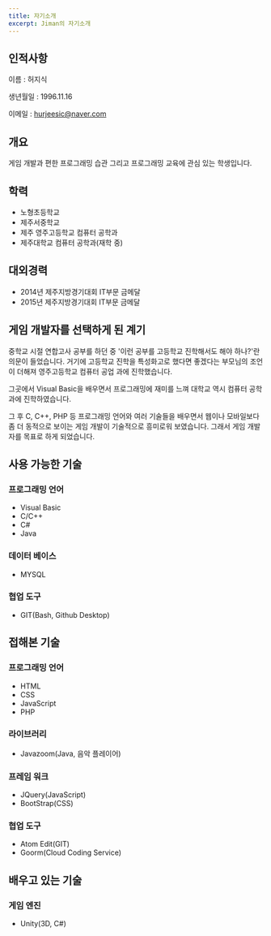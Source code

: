 ```yaml
---
title: 자기소개
excerpt: Jiman의 자기소개
---
```


## 인적사항

이름 : 허지식

생년월일 : 1996.11.16

이메일 : hurjeesic@naver.com



## 개요

게임 개발과 편한 프로그래밍 습관 그리고 프로그래밍 교육에 관심 있는 학생입니다.



## 학력

* 노형초등학교
* 제주서중학교
* 제주 영주고등학교 컴퓨터 공학과
* 제주대학교 컴퓨터 공학과(재학 중)



## 대외경력

* 2014년 제주지방경기대회 IT부문 금메달
* 2015년 제주지방경기대회 IT부문 금메달



## 게임 개발자를 선택하게 된 계기

중학교 시절 연합고사 공부를 하던 중 '이런 공부를 고등학교 진학해서도 해야 하나?'란 의문이 들었습니다. 거기에 고등학교 진학을 특성화고로 했다면 좋겠다는 부모님의 조언이 더해져 영주고등학교 컴퓨터 공업 과에 진학했습니다.

그곳에서 Visual Basic을 배우면서 프로그래밍에 재미를 느껴 대학교 역시 컴퓨터 공학과에 진학하였습니다.

그 후 C, C++, PHP 등 프로그래밍 언어와 여러 기술들을 배우면서 웹이나 모바일보다 좀 더 동적으로 보이는 게임 개발이 기술적으로 흥미로워 보였습니다. 그래서 게임 개발자를 목표로 하게 되었습니다.



## 사용 가능한 기술

### 프로그래밍 언어

* Visual Basic
* C/C++
* C#
* Java



### 데이터 베이스

* MYSQL



### 협업 도구

* GIT(Bash, Github Desktop)



## 접해본 기술

### 프로그래밍 언어

* HTML
* CSS
* JavaScript
* PHP



### 라이브러리

* Javazoom(Java, 음악 플레이어)



### 프레임 워크

* JQuery(JavaScript)
* BootStrap(CSS)



### 협업 도구

* Atom Edit(GIT)
* Goorm(Cloud Coding Service)



## 배우고 있는 기술

### 게임 엔진

* Unity(3D, C#)